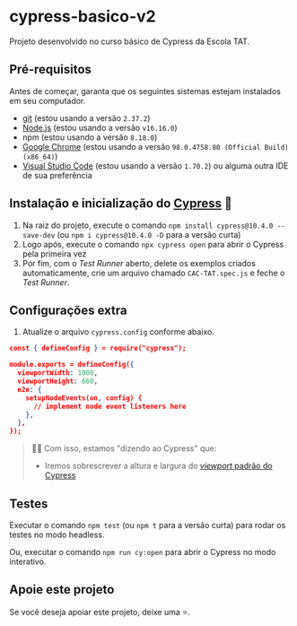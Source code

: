 # cypress-basico-v2

Projeto desenvolvido no curso básico de Cypress da Escola TAT.

## Pré-requisitos

Antes de começar, garanta que os seguintes sistemas estejam instalados em seu computador.

- [git](https://git-scm.com/) (estou usando a versão `2.37.2`)
- [Node.js](https://nodejs.org/en/) (estou usando a versão `v16.16.0`)
- npm (estou usando a versão `8.18.0`)
- [Google Chrome](https://www.google.com/intl/pt_br/chrome/) (estou usando a versão `98.0.4758.80 (Official Build) (x86_64)`)
- [Visual Studio Code](https://code.visualstudio.com/) (estou usando a versão `1.70.2`) ou alguma outra IDE de sua preferência

## Instalação e inicialização do [Cypress](https://cypress.io) 🌲

1. Na raiz do projeto, execute o comando `npm install cypress@10.4.0 --save-dev` (ou `npm i cypress@10.4.0 -D` para a versão curta)
2. Logo após, execute o comando `npx cypress open` para abrir o Cypress pela primeira vez
3. Por fim, com o _Test Runner_ aberto, delete os exemplos criados automaticamente, crie um arquivo chamado `CAC-TAT.spec.js` e feche o _Test Runner_.

## Configurações extra

1. Atualize o arquivo `cypress.config` conforme abaixo.

```json
const { defineConfig } = require("cypress");

module.exports = defineConfig({
  viewportWidth: 1000,
  viewportHeight: 660,
  e2e: {
    setupNodeEvents(on, config) {
      // implement node event listeners here
    },
  },
});
```
> 👨‍🏫 Com isso, estamos "dizendo ao Cypress" que:
>
> - Iremos sobrescrever a altura e largura do [_viewport_ padrão do Cypress](https://docs.cypress.io/api/commands/viewport#Defaults)

## Testes

Executar o comando `npm test` (ou `npm t` para a versão curta) para rodar os testes no modo headless.

Ou, executar o comando `npm run cy:open` para abrir o Cypress no modo interativo.

## Apoie este projeto

Se você deseja apoiar este projeto, deixe uma ⭐.
